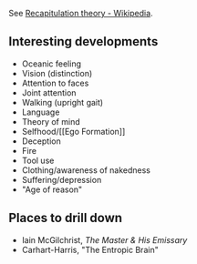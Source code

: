 See [Recapitulation theory - Wikipedia](https://en.wikipedia.org/wiki/Recapitulation_theory).

## Interesting developments

- Oceanic feeling
- Vision (distinction)
- Attention to faces
- Joint attention
- Walking (upright gait)
- Language
- Theory of mind
- Selfhood/[[Ego Formation]]
- Deception
- Fire
- Tool use
- Clothing/awareness of nakedness
- Suffering/depression
- "Age of reason"

## Places to drill down

- Iain McGilchrist, _The Master & His Emissary_
- Carhart-Harris, "The Entropic Brain"
